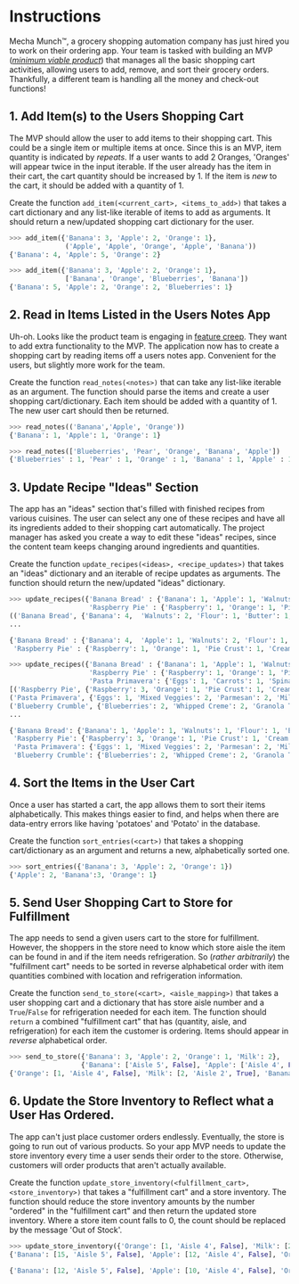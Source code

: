 # Instructions

Mecha Munch™, a grocery shopping automation company has just hired you to work on their ordering app.
Your team is tasked with building an MVP (_[minimum viable product][mvp]_) that manages all the basic shopping cart activities, allowing users to add, remove, and sort their grocery orders.
Thankfully, a different team is handling all the money and check-out functions!

## 1. Add Item(s) to the Users Shopping Cart

The MVP should allow the user to add items to their shopping cart.
This could be a single item or multiple items at once.
Since this is an MVP, item quantity is indicated by _repeats_.
If a user wants to add 2 Oranges, 'Oranges' will appear twice in the input iterable.
If the user already has the item in their cart, the cart quantity should be increased by 1.
If the item is _new_ to the cart, it should be added with a quantity of 1.

Create the function `add_item(<current_cart>, <items_to_add>)` that takes a cart dictionary and any list-like iterable of items to add as arguments.
It should return a new/updated shopping cart dictionary for the user.

```python
>>> add_item({'Banana': 3, 'Apple': 2, 'Orange': 1},
              ('Apple', 'Apple', 'Orange', 'Apple', 'Banana'))
{'Banana': 4, 'Apple': 5, 'Orange': 2}

>>> add_item({'Banana': 3, 'Apple': 2, 'Orange': 1},
              ['Banana', 'Orange', 'Blueberries', 'Banana'])
{'Banana': 5, 'Apple': 2, 'Orange': 2, 'Blueberries': 1}
```

## 2. Read in Items Listed in the Users Notes App

Uh-oh.
Looks like the product team is engaging in [feature creep][feature creep].
They want to add extra functionality to the MVP.
The application now has to create a shopping cart by reading items off a users notes app.
Convenient for the users, but slightly more work for the team.

Create the function `read_notes(<notes>)` that can take any list-like iterable as an argument.
The function should parse the items and create a user shopping cart/dictionary.
Each item should be added with a quantity of 1.
The new user cart should then be returned.

```python
>>> read_notes(('Banana','Apple', 'Orange'))
{'Banana': 1, 'Apple': 1, 'Orange': 1}

>>> read_notes(['Blueberries', 'Pear', 'Orange', 'Banana', 'Apple'])
{'Blueberries' : 1, 'Pear' : 1, 'Orange' : 1, 'Banana' : 1, 'Apple' : 1}
```

## 3. Update Recipe "Ideas" Section

The app has an "ideas" section that's filled with finished recipes from various cuisines.
The user can select any one of these recipes and have all its ingredients added to their shopping cart automatically.
The project manager has asked you create a way to edit these "ideas" recipes, since the content team keeps changing around ingredients and quantities.

Create the function `update_recipes(<ideas>, <recipe_updates>)` that takes an "ideas" dictionary and an iterable of recipe updates as arguments.
The function should return the new/updated "ideas" dictionary.

```python
>>> update_recipes({'Banana Bread' : {'Banana': 1, 'Apple': 1, 'Walnuts': 1, 'Flour': 1, 'Eggs': 2, 'Butter': 1},
                    'Raspberry Pie' : {'Raspberry': 1, 'Orange': 1, 'Pie Crust': 1, 'Cream Custard': 1}},
(('Banana Bread', {'Banana': 4,  'Walnuts': 2, 'Flour': 1, 'Butter': 1, 'Milk': 2, 'Eggs': 3}),))
...

{'Banana Bread' : {'Banana': 4,  'Apple': 1, 'Walnuts': 2, 'Flour': 1, 'Butter': 1, 'Milk': 2, 'Eggs': 3},
 'Raspberry Pie' : {'Raspberry': 1, 'Orange': 1, 'Pie Crust': 1, 'Cream Custard': 1}}

>>> update_recipes({'Banana Bread' : {'Banana': 1, 'Apple': 1, 'Walnuts': 1, 'Flour': 1, 'Eggs': 2, 'Butter': 1},
                    'Raspberry Pie' : {'Raspberry': 1, 'Orange': 1, 'Pie Crust': 1, 'Cream Custard': 1},
                    'Pasta Primavera': {'Eggs': 1, 'Carrots': 1, 'Spinach': 2, 'Tomatoes': 3, 'Parmesan': 2, 'Milk': 1, 'Onion': 1}},
[('Raspberry Pie', {'Raspberry': 3, 'Orange': 1, 'Pie Crust': 1, 'Cream Custard': 1, 'Whipped Cream': 2}),
('Pasta Primavera', {'Eggs': 1, 'Mixed Veggies': 2, 'Parmesan': 2, 'Milk': 1, 'Spinach': 1, 'Bread Crumbs': 1}),
('Blueberry Crumble', {'Blueberries': 2, 'Whipped Creme': 2, 'Granola Topping': 2, 'Yogurt': 3})])
...

{'Banana Bread': {'Banana': 1, 'Apple': 1, 'Walnuts': 1, 'Flour': 1, 'Eggs': 2, 'Butter': 1},
 'Raspberry Pie': {'Raspberry': 3, 'Orange': 1, 'Pie Crust': 1, 'Cream Custard': 1, 'Whipped Cream': 2},
 'Pasta Primavera': {'Eggs': 1, 'Mixed Veggies': 2, 'Parmesan': 2, 'Milk': 1, 'Spinach': 1, 'Bread Crumbs': 1},
 'Blueberry Crumble': {'Blueberries': 2, 'Whipped Creme': 2, 'Granola Topping': 2, 'Yogurt': 3}}
```

## 4. Sort the Items in the User Cart

Once a user has started a cart, the app allows them to sort their items alphabetically.
This makes things easier to find, and helps when there are data-entry errors like having 'potatoes' and 'Potato' in the database.

Create the function `sort_entries(<cart>)` that takes a shopping cart/dictionary as an argument and returns a new, alphabetically sorted one.

```python
>>> sort_entries({'Banana': 3, 'Apple': 2, 'Orange': 1})
{'Apple': 2, 'Banana':3, 'Orange': 1}
```

## 5. Send User Shopping Cart to Store for Fulfillment

The app needs to send a given users cart to the store for fulfillment.
However, the shoppers in the store need to know which store aisle the item can be found in and if the item needs refrigeration.
So (_rather arbitrarily_) the "fulfillment cart" needs to be sorted in reverse alphabetical order with item quantities combined with location and refrigeration information.

Create the function `send_to_store(<cart>, <aisle_mapping>)` that takes a user shopping cart and a dictionary that has store aisle number and a `True`/`False` for refrigeration needed for each item.
The function should `return` a combined "fulfillment cart" that has (quantity, aisle, and refrigeration) for each item the customer is ordering.
Items should appear in _reverse_ alphabetical order.

```python
>>> send_to_store({'Banana': 3, 'Apple': 2, 'Orange': 1, 'Milk': 2},
                  {'Banana': ['Aisle 5', False], 'Apple': ['Aisle 4', False], 'Orange': ['Aisle 4', False], 'Milk': ['Aisle 2', True]})
{'Orange': [1, 'Aisle 4', False], 'Milk': [2, 'Aisle 2', True], 'Banana': [3, 'Aisle 5', False], 'Apple': [2, 'Aisle 4', False]}
```

## 6. Update the Store Inventory to Reflect what a User Has Ordered.

The app can't just place customer orders endlessly.
Eventually, the store is going to run out of various products.
So your app MVP needs to update the store inventory every time a user sends their order to the store.
Otherwise, customers will order products that aren't actually available.

Create the function `update_store_inventory(<fulfillment_cart>, <store_inventory>)` that takes a "fulfillment cart" and a store inventory.
The function should reduce the store inventory amounts by the number "ordered" in the "fulfillment cart" and then return the updated store inventory.
Where a store item count falls to 0, the count should be replaced by the message 'Out of Stock'.

```python
>>> update_store_inventory({'Orange': [1, 'Aisle 4', False], 'Milk': [2, 'Aisle 2', True], 'Banana': [3, 'Aisle 5', False], 'Apple': [2, 'Aisle 4', False]},
{'Banana': [15, 'Aisle 5', False], 'Apple': [12, 'Aisle 4', False], 'Orange': [1, 'Aisle 4', False], 'Milk': [4, 'Aisle 2', True]})

{'Banana': [12, 'Aisle 5', False], 'Apple': [10, 'Aisle 4', False], 'Orange': ['Out of Stock', 'Aisle 4', False], 'Milk': [2, 'Aisle 2', True]}
```

[feature creep]: https://en.wikipedia.org/wiki/Feature_creep
[mvp]: https://en.wikipedia.org/wiki/Minimum_viable_product
